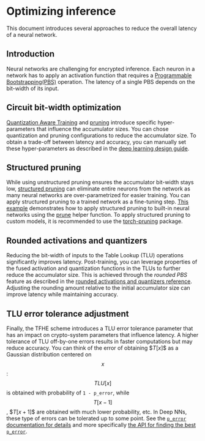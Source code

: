 # Optimizing inference

This document introduces several approaches to reduce the overall latency of a neural network.

## Introduction

Neural networks are challenging for encrypted inference. Each neuron in a network has to apply an activation function that requires a [Programmable Bootstrapping(PBS)](../getting-started/concepts.md#cryptography-concepts) operation. The latency of a single PBS depends on the bit-width of its input.

## Circuit bit-width optimization

[Quantization Aware Training](../explanations/quantization.md) and [pruning](../explanations/pruning.md) introduce specific hyper-parameters that influence the accumulator sizes. You can chose quantization and pruning configurations to reduce the accumulator size. To obtain a trade-off between latency and accuracy, you can manually set these hyper-parameters as described in the [deep learning design guide](torch_support.md#configuring-quantization-parameters).

## Structured pruning

While using unstructured pruning ensures the accumulator bit-width stays low, [structured pruning](https://pytorch.org/docs/stable/generated/torch.nn.utils.prune.ln_structured.html) can eliminate entire neurons from the network as many neural networks are over-parametrized for easier training. You can apply structured pruning to a trained network as a fine-tuning step. [This example](../advanced_examples/FullyConnectedNeuralNetworkOnMNIST.ipynb) demonstrates how to apply structured pruning to built-in neural networks using the [prune](../references/api/concrete.ml.sklearn.base.md#method-prune) helper function. To apply structured pruning to custom models, it is recommended to use the [torch-pruning](https://github.com/VainF/Torch-Pruning) package.

## Rounded activations and quantizers

Reducing the bit-width of inputs to the Table Lookup (TLU) operations significantly improves latency. Post-training, you can leverage properties of the fused activation and quantization functions in the TLUs to further reduce the accumulator size. This is achieved through the _rounded PBS_ feature as described in the [rounded activations and quantizers reference](../explanations/advanced_features.md#rounded-activations-and-quantizers). Adjusting the rounding amount relative to the initial accumulator size can improve latency while maintaining accuracy.

## TLU error tolerance adjustment

Finally, the TFHE scheme introduces a TLU error tolerance parameter that has an impact on crypto-system parameters that influence latency. A higher tolerance of TLU off-by-one errors results in faster computations but may reduce accuracy. You can think of the error of obtaining \$$T[x]$$ as a Gaussian distribution centered on $$x$$: $$TLU[x]$$ is obtained with probability of `1 - p_error`, while $$T[x-1]$$, $$T[x+1]$\$ are obtained with much lower probability, etc. In Deep NNs, these type of errors can be tolerated up to some point. See the [`p_error` documentation for details](../explanations/advanced_features.md#approximate-computations) and more specifically [the API for finding the best `p_error`](../explanations/advanced_features.md#searching-for-the-best-error-probability).
